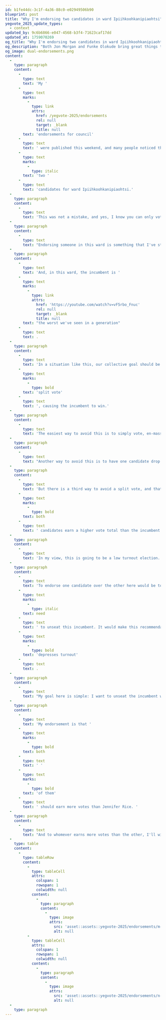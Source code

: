 ```yaml
---
id: b1fe44dc-3c1f-4a36-88c0-e02949506b90
blueprint: post
title: "Why I'm endorsing two candidates in ward Ipiihkoohkanipiaohtsi"
yegvote_2025_update_types:
  - context
updated_by: 9c6b6866-e047-4568-b3f4-71623caf17dd
updated_at: 1759070269
og_title: "Why I'm endorsing two candidates in ward Ipiihkoohkanipiaohtsi"
og_description: "Both Jon Morgan and Funke Olokude bring great things to the table. I dig into why I haven't specifically endorsed one over the other."
og_image: dual-endorsements.png
content:
  -
    type: paragraph
    content:
      -
        type: text
        text: 'My '
      -
        type: text
        marks:
          -
            type: link
            attrs:
              href: /yegvote-2025/endorsements
              rel: null
              target: _blank
              title: null
        text: 'endorsements for council'
      -
        type: text
        text: ' were published this weekend, and many people noticed that I recommended '
      -
        type: text
        marks:
          -
            type: italic
        text: 'two '
      -
        type: text
        text: 'candidates for ward Ipiihkoohkanipiaohtsi.'
  -
    type: paragraph
    content:
      -
        type: text
        text: 'This was not a mistake, and yes, I know you can only vote for one person!'
  -
    type: paragraph
    content:
      -
        type: text
        text: "Endorsing someone in this ward is something that I've struggled with for months. Both Jon and Funke are great candidates, for different reasons. If they were running in different wards, I'd be happy to have them both on the team."
  -
    type: paragraph
    content:
      -
        type: text
        text: 'And, in this ward, the incumbent is '
      -
        type: text
        marks:
          -
            type: link
            attrs:
              href: 'https://youtube.com/watch?v=vF5rbo_Fnuc'
              rel: null
              target: _blank
              title: null
        text: "the worst we've seen in a generation"
      -
        type: text
        text: .
  -
    type: paragraph
    content:
      -
        type: text
        text: 'In a situation like this, our collective goal should be to avoid a '
      -
        type: text
        marks:
          -
            type: bold
        text: 'split vote'
      -
        type: text
        text: ', causing the incumbent to win.'
  -
    type: paragraph
    content:
      -
        type: text
        text: 'The easiest way to avoid this is to simply vote, en-masse, for the candidate with a higher level of public support, however in watching the race, doing some rudimentary sign counts in the ward and talking with voters in the ward, it is not clear to me that one is substantially ahead of the other.'
  -
    type: paragraph
    content:
      -
        type: text
        text: "Another way to avoid this is to have one candidate drop out and endorse the other. I spoke with both candidates about this, and neither intended to, and now that we're past the Sept 22 nomination day, the ballot has been finalized and such a thing isn't possible anymore."
  -
    type: paragraph
    content:
      -
        type: text
        text: 'But there is a third way to avoid a split vote, and that is simply to have '
      -
        type: text
        marks:
          -
            type: bold
        text: both
      -
        type: text
        text: ' candidates earn a higher vote total than the incumbent. Certainly the candidates can "split" votes, but as long as one of them (or both) earn more votes than the incumbent, we''re off to the races.'
  -
    type: paragraph
    content:
      -
        type: text
        text: 'In my view, this is going to be a low turnout election. The mayor''s race is not very exciting, and the driving non-incumbent message in most wards tends to be one of exasperation with the "state of Edmonton". This kind of negative, uninspired campaigning tends to depress turnout. Municipal elections usually land at around 32-35% turnout already, and low turnout favours incumbents which is one reason incumbents historically perform so well municipally.'
  -
    type: paragraph
    content:
      -
        type: text
        text: 'To endorse one candidate over the other here would be to cause consternation in approximately half of the voters we '
      -
        type: text
        marks:
          -
            type: italic
        text: need
      -
        type: text
        text: ' to unseat this incumbent. It would make this recommendation controversial in the ward, it would reduce cohesiveness and it would cause substantial arguing and mud-flinging. All of these things have negativity which '
      -
        type: text
        marks:
          -
            type: bold
        text: 'depresses turnout'
      -
        type: text
        text: .
  -
    type: paragraph
    content:
      -
        type: text
        text: "My goal here is simple: I want to unseat the incumbent with a qualified candidate that has Edmonton's best interests at heart. In speaking with both of them, I believe both Funke and Jon meet those criteria. I want my endorsements to energize their teams and encourage them to work harder."
  -
    type: paragraph
    content:
      -
        type: text
        text: 'My endorsement is that '
      -
        type: text
        marks:
          -
            type: bold
        text: both
      -
        type: text
        text: ' '
      -
        type: text
        marks:
          -
            type: bold
        text: 'of them'
      -
        type: text
        text: ' should earn more votes than Jennifer Rice. '
  -
    type: paragraph
    content:
      -
        type: text
        text: "And to whomever earns more votes than the other, I'll wish congratulations on earning their seat."
  -
    type: table
    content:
      -
        type: tableRow
        content:
          -
            type: tableCell
            attrs:
              colspan: 1
              rowspan: 1
              colwidth: null
            content:
              -
                type: paragraph
                content:
                  -
                    type: image
                    attrs:
                      src: 'asset::assets::yegvote-2025/endorsements/m-ipiihkoohkanipiaohtsi-morgan-endorsement.png'
                      alt: null
          -
            type: tableCell
            attrs:
              colspan: 1
              rowspan: 1
              colwidth: null
            content:
              -
                type: paragraph
                content:
                  -
                    type: image
                    attrs:
                      src: 'asset::assets::yegvote-2025/endorsements/n-ipiihkoohkanipiaohtsi-olokude-endorsement.png'
                      alt: null
  -
    type: paragraph
---
```

